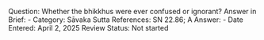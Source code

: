 Question: Whether the bhikkhus were ever confused or ignorant?
Answer in Brief: -
 Category: Sāvaka
Sutta References: SN 22.86; A
Answer: -
Date Entered: April 2, 2025
Review Status: Not started